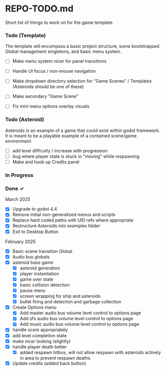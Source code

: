# REPO-TODO.md

Short list of things to work on for the game template.

### Todo (Template)

The template will encompass a basic project structure, some bootstrapped Global
management singletons, and basic menu system.

- [ ] Make menu system nicer for panel transitions
- [ ] Handle UI focus / non-mouse navigation
- [ ] Make dropdown directory selection for "Game Scenes" / Templates (Asteroids should be one of these)
- [ ] Make secondary "Game Scene"
- [ ] Fix mini menu options overlay visuals


### Todo (Asteroid)

Asteroids is an example of a game that could exist within godot framework.
It is meant to be a playable example of a contained scene/game environment.

- [ ] add level difficulty / increase with progression
- [ ] bug where player state is stuck in "moving" while respawning
- [ ] Make and hook up Credits panel

### In Progress



### Done ✓

March 2025
- [x] Upgrade to godot 4.4
- [x] Remove initial non-generalized menus and scripts
- [x] Replace hard coded paths with UID refs where appropriate
- [x] Restructure Asteroids into examples folder
- [x] Exit to Desktop Button

February 2025
- [x] Basic scene transition Global
- [x] Audio bus globals
- [x] asteroid base game
  - [x] asteroid generation
  - [x] player instantiation
  - [x] game over state
  - [x] basic collision detection
  - [x] pause menu
  - [x] screen wrapping for ship and asteroids
  - [x] bullet firing and detection and garbage collection
- [x] Create Options menu
  - [x] Add master audio bus volume level control to options page
  - [x] Add sfx audio bus volume level control to options page
  - [x] Add music audio bus volume level control to options page
- [x] handle score appropriately
- [x] add level completion state
- [x] make nicer looking (slightly)
- [x] handle player death better
  - [x] added respawn hitbox, will not allow respawn with asteroids actively in area to prevent respawn deaths
- [x] Update credits (added back button)
